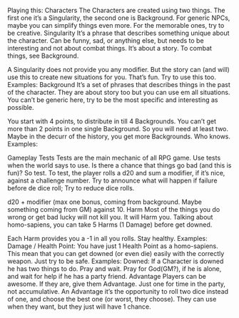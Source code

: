 Playing this:
Characters
The Characters are created using two things. The first one it’s a Singularity, the second one is Background. For generic NPCs, maybe you can simplify things even more. For the memorable ones, try to be creative.
Singularity
It’s a phrase that describes something unique about the character. Can be funny, sad, or anything else, but needs to be interesting and not about combat things. It’s about a story. To combat things, see Background.

A Singularity does not provide you any modifier. But the story can (and will) use this to create new situations for you. That’s fun. Try to use this too.
Examples:
Background
It’s a set of phrases that describes things in the past of the character. They are about story too but you can use em all situations. You can’t be generic here, try to be the most specific and interesting as possible.

You start with 4 points, to distribute in till 4 Backgrounds. You can’t get more than 2 points in one single Background. So you will need at least two. Maybe in the decurr of the history, you get more Backgrounds. Who knows.
Examples:

Gameplay
Tests
Tests are the main mechanic of all RPG game. Use tests when the world says to use. Is there a chance that things go bad (and this is fun)? So test. To test, the player rolls a d20 and sum a modifier, if it’s nice, against a challenge number. Try to announce what will happen if failure before de dice roll; Try to reduce dice rolls.

d20 + modifier (max one bonus, coming from background. Maybe something coming from GM) against 10.
Harm
Most of the things you do wrong or get bad lucky will not kill you. It will Harm you. Talking about homo-sapiens, you can take 5 Harms (1 Damage) before get downed.

Each Harm provides you a -1 in all you rolls. Stay healthy.
Examples:
Damage / Health Point:
You have just 1 Health Point as a homo-sapiens. This mean that you can get downed (or even die) easily with the correctly weapon. Just try to be safe.
Examples:
Downed:
If a Character is downed he has two things to do. Pray and wait. Pray for God(GM?), if he is alone, and wait for help if he has a party friend.
Advantage
Players can be awesome. If they are, give them Advantage. Just one for time in the party, not accumulative. An Advantage it’s the opportunity to roll two dice instead of one, and choose the best one (or worst, they choose). They can use when they want, but they just will have 1 chance.
